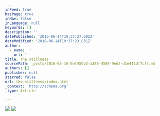 ```yaml
---
inFeed: true
hasPage: true
inNav: false
inLanguage: null
keywords: []
description: ''
datePublished: '2016-06-14T19:37:27.602Z'
dateModified: '2016-06-14T19:37:23.831Z'
author:
  - name: ''
    url: ''
title: The stillness
sourcePath: _posts/2016-03-16-6ef459b2-a388-4589-9ed2-d1e411df7cf4.md
authors: []
publisher: null
starred: false
url: the-stillness/index.html
_context: 'http://schema.org'
_type: Article

---
```

![](https://the-grid-user-content.s3-us-west-2.amazonaws.com/9f65570b-6fd0-4862-b643-cd80fde77e33.jpg)
![](https://the-grid-user-content.s3-us-west-2.amazonaws.com/6a21da00-fd63-4076-80ed-9e9c539d5e14.jpg)